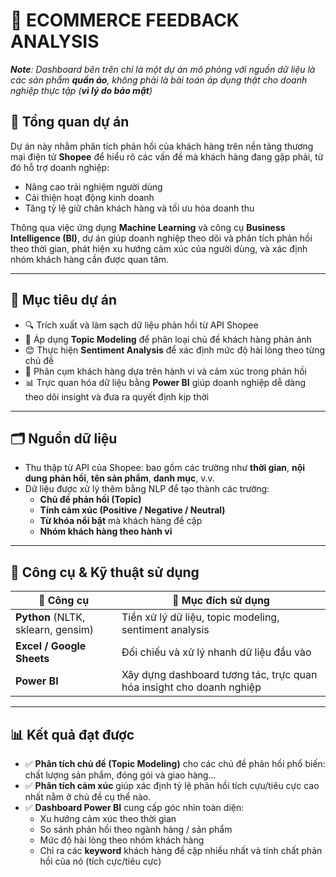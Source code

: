 # 📝 **ECOMMERCE FEEDBACK ANALYSIS**

****Note***: Dashboard bên trên chỉ là một dự án mô phỏng với nguồn dữ liệu là các sản phẩm **quần áo**, không phải là bài toán áp dụng thật cho doanh nghiệp thực tập (**vì lý do bảo mật**)*

## 📌 **Tổng quan dự án**

Dự án này nhằm phân tích phản hồi của khách hàng trên nền tảng thương mại điện tử **Shopee** để hiểu rõ các vấn đề mà khách hàng đang gặp phải, từ đó hỗ trợ doanh nghiệp:
- Nâng cao trải nghiệm người dùng
- Cải thiện hoạt động kinh doanh
- Tăng tỷ lệ giữ chân khách hàng và tối ưu hóa doanh thu

Thông qua việc ứng dụng **Machine Learning** và công cụ **Business Intelligence (BI)**, dự án giúp doanh nghiệp theo dõi và phân tích phản hồi theo thời gian, phát hiện xu hướng cảm xúc của người dùng, và xác định nhóm khách hàng cần được quan tâm.

---

## 🧠 **Mục tiêu dự án**

- 🔍 Trích xuất và làm sạch dữ liệu phản hồi từ API Shopee
- 🧠 Áp dụng **Topic Modeling** để phân loại chủ đề khách hàng phản ánh
- 😊 Thực hiện **Sentiment Analysis** để xác định mức độ hài lòng theo từng chủ đề
- 🧩 Phân cụm khách hàng dựa trên hành vi và cảm xúc trong phản hồi
- 📊 Trực quan hóa dữ liệu bằng **Power BI** giúp doanh nghiệp dễ dàng theo dõi insight và đưa ra quyết định kịp thời

---

## 🗂️ **Nguồn dữ liệu**

- Thu thập từ API của Shopee: bao gồm các trường như **thời gian**, **nội dung phản hồi**, **tên sản phẩm**, **danh mục**, v.v.
- Dữ liệu được xử lý thêm bằng NLP để tạo thành các trường:
  - **Chủ đề phản hồi (Topic)**
  - **Tính cảm xúc (Positive / Negative / Neutral)**
  - **Từ khóa nổi bật** mà khách hàng đề cập
  - **Nhóm khách hàng theo hành vi**

---

## 🔧 **Công cụ & Kỹ thuật sử dụng**

| 🧰 Công cụ | 📌 Mục đích sử dụng |
|-----------|----------------------|
| **Python** (NLTK, sklearn, gensim) | Tiền xử lý dữ liệu, topic modeling, sentiment analysis |
| **Excel / Google Sheets** | Đối chiếu và xử lý nhanh dữ liệu đầu vào |
| **Power BI** | Xây dựng dashboard tương tác, trực quan hóa insight cho doanh nghiệp |

---

## 📊 **Kết quả đạt được**

- ✅ **Phân tích chủ đề (Topic Modeling)** cho các chủ đề phản hồi phổ biến: chất lượng sản phẩm, đóng gói và giao hàng...
- ✅ **Phân tích cảm xúc** giúp xác định tỷ lệ phản hồi tích cựu/tiêu cực cao nhất nằm ở chủ đề cụ thể nào.
- ✅ **Dashboard Power BI** cung cấp góc nhìn toàn diện:
  - Xu hướng cảm xúc theo thời gian
  - So sánh phản hồi theo ngành hàng / sản phẩm
  - Mức độ hài lòng theo nhóm khách hàng
  - Chỉ ra các **keyword** khách hàng đề cập nhiều nhất và tính chất phản hồi của nó (tích cực/tiêu cực)
 
